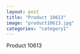 ```yaml
---
layout: post
title: "Product 10613"
image: "product10613.jpg"
categories: "category1"
---
```

Product 10613
